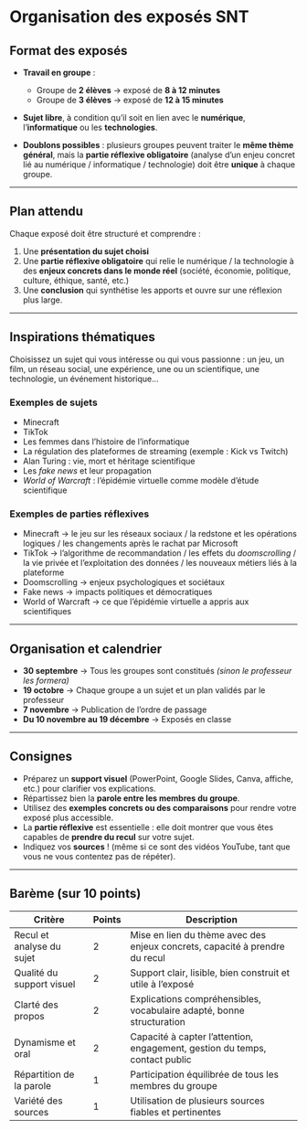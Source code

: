 # Organisation des exposés SNT

## Format des exposés
- **Travail en groupe** :  
  - Groupe de **2 élèves** → exposé de **8 à 12 minutes**  
  - Groupe de **3 élèves** → exposé de **12 à 15 minutes**  

- **Sujet libre**, à condition qu’il soit en lien avec le **numérique**, l’**informatique** ou les **technologies**.  

- **Doublons possibles** : plusieurs groupes peuvent traiter le **même thème général**, mais la **partie réflexive obligatoire** (analyse d’un enjeu concret lié au numérique / informatique / technologie) doit être **unique** à chaque groupe.  

---

## Plan attendu
Chaque exposé doit être structuré et comprendre :  
1. Une **présentation du sujet choisi**   
2. Une **partie réflexive obligatoire** qui relie le numérique / la technologie à des **enjeux concrets dans le monde réel** (société, économie, politique, culture, éthique, santé, etc.)  
3. Une **conclusion** qui synthétise les apports et ouvre sur une réflexion plus large.  

---

## Inspirations thématiques

Choisissez un sujet qui vous intéresse ou qui vous passionne : un jeu, un film, un réseau social, une expérience, une ou un scientifique, une technologie, un événement historique...  

### Exemples de sujets
- Minecraft  
- TikTok  
- Les femmes dans l’histoire de l’informatique  
- La régulation des plateformes de streaming (exemple : Kick vs Twitch)  
- Alan Turing : vie, mort et héritage scientifique  
- Les *fake news* et leur propagation  
- *World of Warcraft* : l’épidémie virtuelle comme modèle d’étude scientifique  

### Exemples de parties réflexives
- Minecraft → le jeu sur les réseaux sociaux / la redstone et les opérations logiques / les changements après le rachat par Microsoft  
- TikTok → l’algorithme de recommandation / les effets du *doomscrolling* / la vie privée et l’exploitation des données / les nouveaux métiers liés à la plateforme  
- Doomscrolling → enjeux psychologiques et sociétaux  
- Fake news → impacts politiques et démocratiques  
- World of Warcraft → ce que l’épidémie virtuelle a appris aux scientifiques  

---

## Organisation et calendrier
- **30 septembre** → Tous les groupes sont constitués *(sinon le professeur les formera)*  
- **19 octobre** → Chaque groupe a un sujet et un plan validés par le professeur  
- **7 novembre** → Publication de l’ordre de passage  
- **Du 10 novembre au 19 décembre** → Exposés en classe  

---

## Consignes
- Préparez un **support visuel** (PowerPoint, Google Slides, Canva, affiche, etc.) pour clarifier vos explications.  
- Répartissez bien la **parole entre les membres du groupe**.  
- Utilisez des **exemples concrets ou des comparaisons** pour rendre votre exposé plus accessible.  
- La **partie réflexive** est essentielle : elle doit montrer que vous êtes capables de **prendre du recul** sur votre sujet.  
- Indiquez vos **sources** ! (même si ce sont des vidéos YouTube, tant que vous ne vous contentez pas de répéter).  

---

## Barème (sur 10 points)

| Critère                   | Points | Description                                                                 |
|----------------------------|--------|-----------------------------------------------------------------------------|
| Recul et analyse du sujet  | 2      | Mise en lien du thème avec des enjeux concrets, capacité à prendre du recul |
| Qualité du support visuel  | 2      | Support clair, lisible, bien construit et utile à l’exposé                   |
| Clarté des propos          | 2      | Explications compréhensibles, vocabulaire adapté, bonne structuration       |
| Dynamisme et oral          | 2      | Capacité à capter l’attention, engagement, gestion du temps, contact public |
| Répartition de la parole   | 1      | Participation équilibrée de tous les membres du groupe                      |
| Variété des sources        | 1      | Utilisation de plusieurs sources fiables et pertinentes                     |
